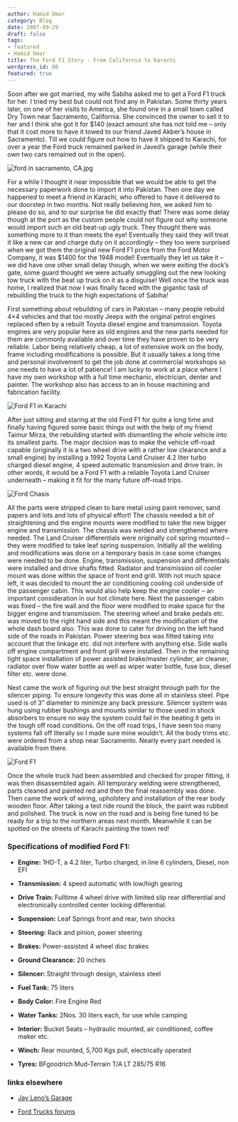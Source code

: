 ```yaml
---
author: Hamid Omar
category: Blog
date: 2007-09-29
draft: false
tags:
- featured
- Hamid Omar
title: The Ford F1 Story - From California to Karachi
wordpress_id: 86
featured: true
---
```


Soon after we got married, my wife Sabiha asked me to get a Ford F1 truck for her. I tried my best but could not find any in Pakistan. Some thirty years later, on one of her visits to America, she found one in a small town called Dry Town near Sacramento, California. She convinced the owner to sell it to her and I think she got it for $140 (exact amount she has not told me – only that it cost more to have it towed to our friend Javed Akber’s house in Sacramento). Till we could figure out how to have it shipped to Karachi, for over a year the Ford truck remained parked in Javed’s garage (while their own two cars remained out in the open).

![ford in sacramento, CA.jpg](./ford-in-sacramento-ca.jpg)

For a while I thought it near impossible that we would be able to get the necessary paperwork done to import it into Pakistan. Then one day we happened to meet a friend in Karachi, who offered to have it delivered to our doorstep in two months. Not really believing him, we asked him to please do so, and to our surprise he did exactly that! There was some delay though at the port as the custom people could not figure out why someone would import such an old beat-up ugly truck. They thought there was something more to it than meets the eye! Eventually they said they will treat it like a new car and charge duty on it accordingly – they too were surprised when we got them the original new Ford F1 price from the Ford Motor Company, it was $1400 for the 1948 model! Eventually they let us take it – we did have one other small delay though, when we were exiting the dock’s gate, some guard thought we were actually smuggling out the new looking tow truck with the beat up truck on it as a disguise! Well once the truck was home, I realized that now I was finally faced with the gigantic task of rebuilding the truck to the high expectations of Sabiha!

First something about rebuilding of cars in Pakistan – many people rebuild 4×4 vehicles and that too mostly Jeeps with the original petrol engines replaced often by a rebuilt Toyota diesel engine and transmission. Toyota engines are very popular here as old engines and the new parts needed for them are commonly available and over time they have proven to be very reliable. Labor being relatively cheap, a lot of extensive work on the body, frame including modifications is possible. But it usually takes a long time and personal involvement to get the job done at commercial workshops so one needs to have a lot of patience! I am lucky to work at a place where I have my own workshop with a full time mechanic, electrician, denter and painter. The workshop also has access to an in house machining and fabrication facility.

![Ford F1 in Karachi](./ford-in-karachi.jpg)

After just sitting and staring at the old Ford F1 for quite a long time and finally having figured some basic things out with the help of my friend Taimur Mirza, the rebuilding started with dismantling the whole vehicle into its smallest parts. The major decision was to make the vehicle off-road capable (originally it is a two wheel drive with a rather low clearance and a small engine) by installing a 1992 Toyota Land Cruiser 4.2 liter turbo charged diesel engine, 4 speed automatic transmission and drive train. In other words, it would be a Ford F1 with a reliable Toyota Land Cruiser underneath – making it fit for the many future off-road trips.

![Ford Chasis](./Ford-Chasis.jpg)

All the parts were stripped clean to bare metal using paint remover, sand papers and lots and lots of physical effort! The chassis needed a bit of straightening and the engine mounts were modified to take the new bigger engine and transmission. The chassis was welded and strengthened where needed. The Land Cruiser differentials were originally coil spring mounted – they were modified to take leaf spring suspension. Initially all the welding and modifications was done on a temporary basis in case some changes were needed to be done. Engine, transmission, suspension and differentials were installed and drive shafts fitted. Radiator and transmission oil cooler mount was done within the space of front end grill. With not much space left, it was decided to mount the air conditioning cooling coil underside of the passenger cabin. This would also help keep the engine cooler – an important consideration in our hot climate here. Next the passenger cabin was fixed – the fire wall and the floor were modified to make space for the bigger engine and transmission. The steering wheel and brake pedals etc. was moved to the right hand side and this meant the modification of the whole dash board also. This was done to cater for driving on the left hand side of the roads in Pakistan. Power steering box was fitted taking into account that the linkage etc. did not interfere with anything else. Side walls off engine compartment and front grill were installed. Then in the remaining tight space installation of power assisted brake/master cylinder, air cleaner, radiator over flow water bottle as well as wiper water bottle, fuse box, diesel filter etc. were done.

Next came the work of figuring out the best straight through path for the silencer piping. To ensure longevity this was done all in stainless steel. Pipe used is of 3” diameter to minimize any back pressure. Silencer system was hung using rubber bushings and mounts similar to those used in shock absorbers to ensure no way the system could fail in the beating it gets in the tough off road conditions. On the off road trips, I have seen too many systems fall off literally so I made sure mine wouldn’t. All the body trims etc. were ordered from a shop near Sacramento. Nearly every part needed is available from there.

![Ford F1](./f1.jpg)

Once the whole truck had been assembled and checked for proper fitting, it was then disassembled again. All temporary welding were strengthened, parts cleaned and painted red and then the final reassembly was done. Then came the work of wiring, upholstery and installation of the rear body wooden floor. After taking a test ride round the block, the paint was rubbed and polished. The truck is now on the road and is being fine tuned to be ready for a trip to the northern areas next month. Meanwhile it can be spotted on the streets of Karachi painting the town red!

### Specifications of modified Ford F1:

* **Engine:** 1HD-T, a 4.2 liter, Turbo charged, in line 6 cylinders, Diesel, non EFI

* **Transmission:** 4 speed automatic with low/high gearing

* **Drive Train:** Fulltime 4 wheel drive with limited slip rear differential and electronically controlled center locking differential.

* **Suspension:** Leaf Springs front and rear, twin shocks

* **Steering:** Rack and pinion, power steering

* **Brakes:** Power-assisted 4 wheel disc brakes

* **Ground Clearance:** 20 inches

* **Silencer:** Straight through design, stainless steel

* **Fuel Tank:** 75 liters

* **Body Color:** Fire Engine Red

* **Water Tanks:** 2Nos. 30 liters each, for use while camping

* **Interior:** Bucket Seats – hydraulic mounted, air conditioned, coffee maker etc.

* **Winch:** Rear mounted, 5,700 Kgs pull, electrically operated

* **Tyres:** BFgoodrich Mud-Terrain T/A LT 285/75 R16

### links elsewhere

* [Jay Leno’s Garage](http://www.jaylenosgarage.com/your_garage/cars/5465.shtml)

* [Ford Trucks forums](http://www.ford-trucks.com/forums/658140-ford-f1-1948-rebuilt-in-pakistan.html)
